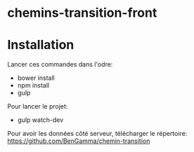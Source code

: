 # chemins-transition-front

# Installation

Lancer ces commandes dans l'odre:

* bower install
* npm install
* gulp

Pour lancer le projet:

* gulp watch-dev

Pour avoir les données côté serveur, télécharger le répertoire: https://github.com/BenGamma/chemin-transition

